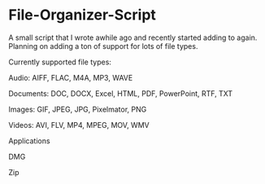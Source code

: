 # File-Organizer-Script
A small script that I wrote awhile ago and recently started adding to again.  Planning on adding a ton of support for lots of file types.

Currently supported file types:

Audio: AIFF, FLAC, M4A, MP3, WAVE

Documents: DOC, DOCX, Excel, HTML, PDF, PowerPoint, RTF, TXT

Images: GIF, JPEG, JPG, Pixelmator, PNG

Videos: AVI, FLV, MP4, MPEG, MOV, WMV

Applications

DMG

Zip
